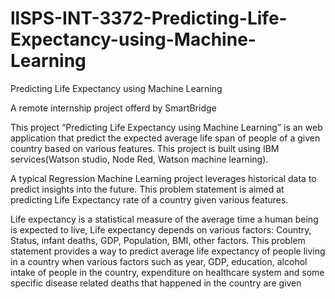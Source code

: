 # llSPS-INT-3372-Predicting-Life-Expectancy-using-Machine-Learning
Predicting Life Expectancy using Machine Learning

A remote internship project offerd by SmartBridge

This project “Predicting Life Expectancy using Machine Learning” is  an web application that predict the expected average life span of people of a given country based on various features.  This project is built using IBM services(Watson studio, Node Red, Watson machine learning). 
 
A typical Regression Machine Learning project leverages historical data to predict insights into the future. This problem statement is aimed at predicting Life Expectancy rate of a country given various features. 
 
Life expectancy is a statistical measure of the average time a human being is expected to live, Life expectancy depends on various factors: Country, Status, infant deaths, GDP, Population, BMI, other  factors. This problem statement provides a way to predict average life expectancy of people living in a country when various factors such as year, GDP, education, alcohol intake of people in the country, expenditure on healthcare system and some specific disease related deaths that happened in the country are given
